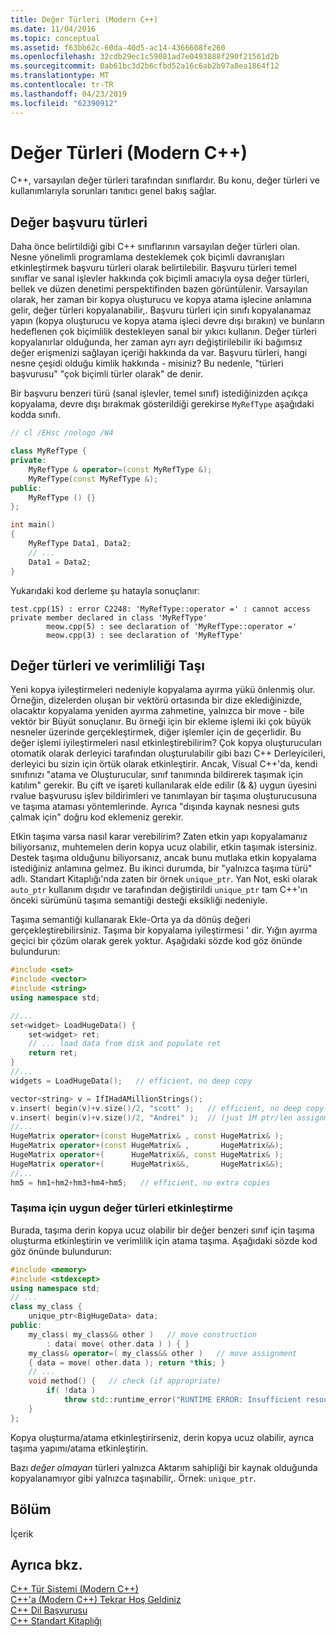 ```yaml
---
title: Değer Türleri (Modern C++)
ms.date: 11/04/2016
ms.topic: conceptual
ms.assetid: f63bb62c-60da-40d5-ac14-4366608fe260
ms.openlocfilehash: 32cdb29ec1c59081ad7e0493888f290f21561d2b
ms.sourcegitcommit: 0ab61bc3d2b6cfbd52a16c6ab2b97a8ea1864f12
ms.translationtype: MT
ms.contentlocale: tr-TR
ms.lasthandoff: 04/23/2019
ms.locfileid: "62390912"
---
```

# <a name="value-types-modern-c"></a>Değer Türleri (Modern C++)

C++, varsayılan değer türleri tarafından sınıflardır. Bu konu, değer türleri ve kullanımlarıyla sorunları tanıtıcı genel bakış sağlar.

## <a name="value-vs-reference-types"></a>Değer başvuru türleri

Daha önce belirtildiği gibi C++ sınıflarının varsayılan değer türleri olan. Nesne yönelimli programlama desteklemek çok biçimli davranışları etkinleştirmek başvuru türleri olarak belirtilebilir. Başvuru türleri temel sınıflar ve sanal işlevler hakkında çok biçimli amacıyla oysa değer türleri, bellek ve düzen denetimi perspektifinden bazen görüntülenir. Varsayılan olarak, her zaman bir kopya oluşturucu ve kopya atama işlecine anlamına gelir, değer türleri kopyalanabilir,. Başvuru türleri için sınıfı kopyalanamaz yapın (kopya oluşturucu ve kopya atama işleci devre dışı bırakın) ve bunların hedeflenen çok biçimlilik destekleyen sanal bir yıkıcı kullanın. Değer türleri kopyalanırlar olduğunda, her zaman ayrı ayrı değiştirilebilir iki bağımsız değer erişmenizi sağlayan içeriği hakkında da var. Başvuru türleri, hangi nesne çeşidi olduğu kimlik hakkında - misiniz? Bu nedenle, "türleri başvurusu" "çok biçimli türler olarak" de denir.

Bir başvuru benzeri türü (sanal işlevler, temel sınıf) istediğinizden açıkça kopyalama, devre dışı bırakmak gösterildiği gerekirse `MyRefType` aşağıdaki kodda sınıfı.

```cpp
// cl /EHsc /nologo /W4

class MyRefType {
private:
    MyRefType & operator=(const MyRefType &);
    MyRefType(const MyRefType &);
public:
    MyRefType () {}
};

int main()
{
    MyRefType Data1, Data2;
    // ...
    Data1 = Data2;
}
```

Yukarıdaki kod derleme şu hatayla sonuçlanır:

```Output
test.cpp(15) : error C2248: 'MyRefType::operator =' : cannot access private member declared in class 'MyRefType'
        meow.cpp(5) : see declaration of 'MyRefType::operator ='
        meow.cpp(3) : see declaration of 'MyRefType'
```

## <a name="value-types-and-move-efficiency"></a>Değer türleri ve verimliliği Taşı

Yeni kopya iyileştirmeleri nedeniyle kopyalama ayırma yükü önlenmiş olur. Örneğin, dizelerden oluşan bir vektörü ortasında bir dize eklediğinizde, olacaktır kopyalama yeniden ayırma zahmetine, yalnızca bir move - bile vektör bir Büyüt sonuçlanır. Bu örneği için bir ekleme işlemi iki çok büyük nesneler üzerinde gerçekleştirmek, diğer işlemler için de geçerlidir. Bu değer işlemi iyileştirmeleri nasıl etkinleştirebilirim? Çok kopya oluşturucuları otomatik olarak derleyici tarafından oluşturulabilir gibi bazı C++ Derleyicileri, derleyici bu sizin için örtük olarak etkinleştirir. Ancak, Visual C++'da, kendi sınıfınızı "atama ve Oluşturucular, sınıf tanımında bildirerek taşımak için katılım" gerekir. Bu çift ve işareti kullanılarak elde edilir (& &) uygun üyesini rvalue başvurusu işlev bildirimleri ve tanımlayan bir taşıma oluşturucusuna ve taşıma ataması yöntemlerinde.  Ayrıca "dışında kaynak nesnesi guts çalmak için" doğru kod eklemeniz gerekir.

Etkin taşıma varsa nasıl karar verebilirim? Zaten etkin yapı kopyalamanız biliyorsanız, muhtemelen derin kopya ucuz olabilir, etkin taşımak istersiniz. Destek taşıma olduğunu biliyorsanız, ancak bunu mutlaka etkin kopyalama istediğiniz anlamına gelmez. Bu ikinci durumda, bir "yalnızca taşıma türü" adlı. Standart Kitaplığı'nda zaten bir örnek `unique_ptr`. Yan Not, eski olarak `auto_ptr` kullanım dışıdır ve tarafından değiştirildi `unique_ptr` tam C++'ın önceki sürümünü taşıma semantiği desteği eksikliği nedeniyle.

Taşıma semantiği kullanarak Ekle-Orta ya da dönüş değeri gerçekleştirebilirsiniz. Taşıma bir kopyalama iyileştirmesi ' dir. Yığın ayırma geçici bir çözüm olarak gerek yoktur. Aşağıdaki sözde kod göz önünde bulundurun:

```cpp
#include <set>
#include <vector>
#include <string>
using namespace std;

//...
set<widget> LoadHugeData() {
    set<widget> ret;
    // ... load data from disk and populate ret
    return ret;
}
//...
widgets = LoadHugeData();   // efficient, no deep copy

vector<string> v = IfIHadAMillionStrings();
v.insert( begin(v)+v.size()/2, "scott" );   // efficient, no deep copy-shuffle
v.insert( begin(v)+v.size()/2, "Andrei" );  // (just 1M ptr/len assignments)
//...
HugeMatrix operator+(const HugeMatrix& , const HugeMatrix& );
HugeMatrix operator+(const HugeMatrix& ,       HugeMatrix&&);
HugeMatrix operator+(      HugeMatrix&&, const HugeMatrix& );
HugeMatrix operator+(      HugeMatrix&&,       HugeMatrix&&);
//...
hm5 = hm1+hm2+hm3+hm4+hm5;   // efficient, no extra copies
```

### <a name="enabling-move-for-appropriate-value-types"></a>Taşıma için uygun değer türleri etkinleştirme

Burada, taşıma derin kopya ucuz olabilir bir değer benzeri sınıf için taşıma oluşturma etkinleştirin ve verimlilik için atama taşıma. Aşağıdaki sözde kod göz önünde bulundurun:

```cpp
#include <memory>
#include <stdexcept>
using namespace std;
// ...
class my_class {
    unique_ptr<BigHugeData> data;
public:
    my_class( my_class&& other )   // move construction
        : data( move( other.data ) ) { }
    my_class& operator=( my_class&& other )   // move assignment
    { data = move( other.data ); return *this; }
    // ...
    void method() {   // check (if appropriate)
        if( !data )
            throw std::runtime_error("RUNTIME ERROR: Insufficient resources!");
    }
};
```

Kopya oluşturma/atama etkinleştirirseniz, derin kopya ucuz olabilir, ayrıca taşıma yapımı/atama etkinleştirin.

Bazı *değer olmayan* türleri yalnızca Aktarım sahipliği bir kaynak olduğunda kopyalanamıyor gibi yalnızca taşınabilir,. Örnek: `unique_ptr`.

## <a name="section"></a>Bölüm

İçerik

## <a name="see-also"></a>Ayrıca bkz.

[C++ Tür Sistemi (Modern C++)](../cpp/cpp-type-system-modern-cpp.md)<br/>
[C++'a (Modern C++) Tekrar Hoş Geldiniz](../cpp/welcome-back-to-cpp-modern-cpp.md)<br/>
[C++ Dil Başvurusu](../cpp/cpp-language-reference.md)<br/>
[C++ Standart Kitaplığı](../standard-library/cpp-standard-library-reference.md)
